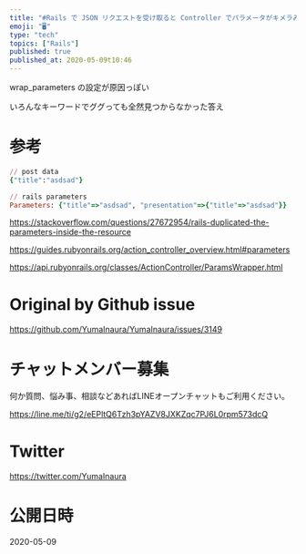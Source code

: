 ```yaml
---
title: "#Rails で JSON リクエストを受け取ると Controller でパラメータがキメラみたいにネストされるのだけど... ( rai"
emoji: "🖥"
type: "tech"
topics: ["Rails"]
published: true
published_at: 2020-05-09t10:46
---
```


wrap_parameters の設定が原因っぽい

いろんなキーワードでググっても全然見つからなかった答え

# 参考

```rb
// post data
{"title":"asdsad"}

// rails parameters 
Parameters: {"title"=>"asdsad", "presentation"=>{"title"=>"asdsad"}}
```


https://stackoverflow.com/questions/27672954/rails-duplicated-the-parameters-inside-the-resource

https://guides.rubyonrails.org/action_controller_overview.html#parameters

https://api.rubyonrails.org/classes/ActionController/ParamsWrapper.html

# Original by Github issue

https://github.com/YumaInaura/YumaInaura/issues/3149











<!-- Update From Qiita API -->

# チャットメンバー募集


何か質問、悩み事、相談などあればLINEオープンチャットもご利用ください。

https://line.me/ti/g2/eEPltQ6Tzh3pYAZV8JXKZqc7PJ6L0rpm573dcQ





# Twitter


https://twitter.com/YumaInaura


<!-- Update From Qiita API -->



# 公開日時

2020-05-09
